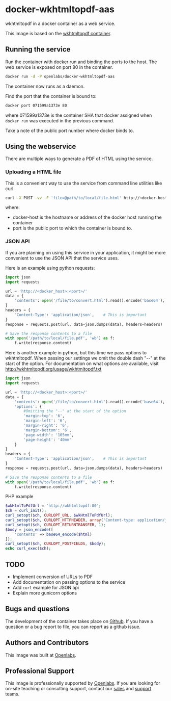 # docker-wkhtmltopdf-aas

wkhtmltopdf in a docker container as a web service.

This image is based on the 
[wkhtmltopdf container](https://registry.hub.docker.com/u/openlabs/docker-wkhtmltopdf/).

## Running the service

Run the container with docker run and binding the ports to the host.
The web service is exposed on port 80 in the container.

```sh
docker run -d -P openlabs/docker-wkhtmltopdf-aas
```

The container now runs as a daemon.

Find the port that the container is bound to:

```sh
docker port 071599a1373e 80
```

where 071599a1373e is the container SHA that docker assigned when
`docker run` was executed in the previous command.

Take a note of the public port number where docker binds to.

## Using the webservice

There are multiple ways to generate a PDF of HTML using the
service.

### Uploading a HTML file

This is a convenient way to use the service from command line
utilities like curl.

```sh
curl -X POST -vv -F 'file=@path/to/local/file.html' http://<docker-host>:<port>/ -o path/to/output/file.pdf
```

where:

* docker-host is the hostname or address of the docker host running the container
* port is the public port to which the container is bound to.

### JSON API

If you are planning on using this service in your application,
it might be more convenient to use the JSON API that the service
uses.

Here is an example using python requests:

```python
import json
import requests

url = 'http://<docker_host>:<port>/'
data = {
    'contents': open('/file/to/convert.html').read().encode('base64'),
}
headers = {
    'Content-Type': 'application/json',    # This is important
}
response = requests.post(url, data=json.dumps(data), headers=headers)

# Save the response contents to a file
with open('/path/to/local/file.pdf', 'wb') as f:
    f.write(response.content)
```

Here is another example in python, but this time we pass options to wkhtmltopdf.
When passing our settings we omit the double dash "--" at the start of the option.
For documentation on what options are available, visit http://wkhtmltopdf.org/usage/wkhtmltopdf.txt

```python
import json
import requests

url = 'http://<docker_host>:<port>/'
data = {
    'contents': open('/file/to/convert.html').read().encode('base64'),
    'options': {
        #Omitting the "--" at the start of the option
        'margin-top': '6', 
        'margin-left': '6', 
        'margin-right': '6', 
        'margin-bottom': '6', 
        'page-width': '105mm', 
        'page-height': '40mm'
    }
}
headers = {
    'Content-Type': 'application/json',    # This is important
}
response = requests.post(url, data=json.dumps(data), headers=headers)

# Save the response contents to a file
with open('/path/to/local/file.pdf', 'wb') as f:
    f.write(response.content)
```

PHP example
```php
$wkHtmlToPdfUrl = 'http://wkhtmltopdf:80';
$ch = curl_init();
curl_setopt($ch, CURLOPT_URL, $wkHtmlToPdfUrl);
curl_setopt($ch, CURLOPT_HTTPHEADER, array('Content-type: application/json')); // Assuming you're requesting JSON
curl_setopt($ch, CURLOPT_RETURNTRANSFER, 1);
$body = json_encode([
    'contents' => base64_encode($html)
]);
curl_setopt($ch, CURLOPT_POSTFIELDS, $body);
echo curl_exec($ch);

```

## TODO

* Implement conversion of URLs to PDF
* Add documentation on passing options to the service
* Add `curl` example for JSON api
* Explain more gunicorn options

## Bugs and questions

The development of the container takes place on 
[Github](https://github.com/openlabs/docker-wkhtmltopdf-aas). If you
have a question or a bug report to file, you can report as a github issue.


## Authors and Contributors

This image was built at [Openlabs](http://www.openlabs.co.in).

## Professional Support

This image is professionally supported by [Openlabs](http://www.openlabs.co.in).
If you are looking for on-site teaching or consulting support, contact our
[sales](mailto:sales@openlabs.co.in) and [support](mailto:support@openlabs.co.in) teams.
